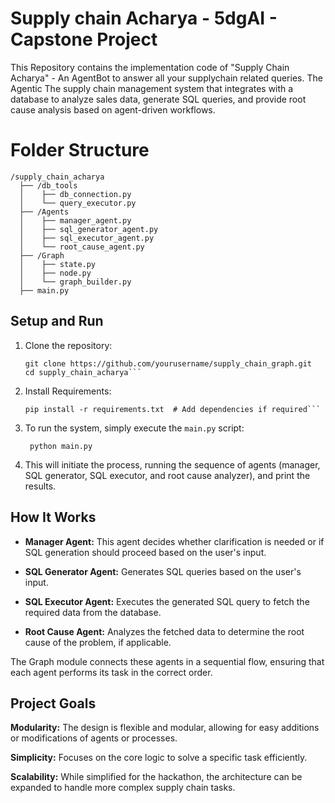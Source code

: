 # Supply chain Acharya - 5dgAI - Capstone Project

This Repository contains the implementation code of "Supply Chain Acharya" - An AgentBot to answer all your supplychain related queries. The Agentic The supply chain management system that integrates with a database to analyze sales data, generate SQL queries, and provide root cause analysis based on agent-driven workflows.

# Folder Structure


    /supply_chain_acharya
      ├── /db_tools
      │    ├── db_connection.py
      │    └── query_executor.py
      ├── /Agents
      │    ├── manager_agent.py
      │    ├── sql_generator_agent.py
      │    ├── sql_executor_agent.py
      │    └── root_cause_agent.py
      ├── /Graph
      │    ├── state.py
      │    ├── node.py
      │    └── graph_builder.py
      ├── main.py

## Setup and Run

1. Clone the repository:

   ```
   git clone https://github.com/yourusername/supply_chain_graph.git
   cd supply_chain_acharya```
2. Install Requirements:

   ```
   pip install -r requirements.txt  # Add dependencies if required```
3. To run the system, simply execute the ```main.py``` script:

    ```
     python main.py
    ```

4. This will initiate the process, running the sequence of agents (manager, SQL generator, SQL executor, and root cause analyzer), and print the results.

## How It Works
- **Manager Agent:** This agent decides whether clarification is needed or if SQL generation should proceed based on the user's input.

- **SQL Generator Agent:** Generates SQL queries based on the user's input.

- **SQL Executor Agent:** Executes the generated SQL query to fetch the required data from the database.

- **Root Cause Agent:** Analyzes the fetched data to determine the root cause of the problem, if applicable.

The Graph module connects these agents in a sequential flow, ensuring that each agent performs its task in the correct order.

## Project Goals
**Modularity:** The design is flexible and modular, allowing for easy additions or modifications of agents or processes.

**Simplicity:** Focuses on the core logic to solve a specific task efficiently.

**Scalability:** While simplified for the hackathon, the architecture can be expanded to handle more complex supply chain tasks.
